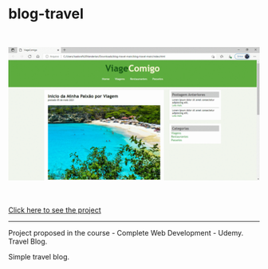 # blog-travel

<br/>

![Presentation](https://github.com/IsadoraVanderlan/blog-travel/blob/main/presentation.gif)
<br/><br/>

<br/> 
<a href="https://isadoravanderlan.github.io/blog-travel/">Click here to see the project</a>
<br/><hr/>

Project proposed in the course - Complete Web Development  - Udemy. Travel Blog.

Simple travel blog.
